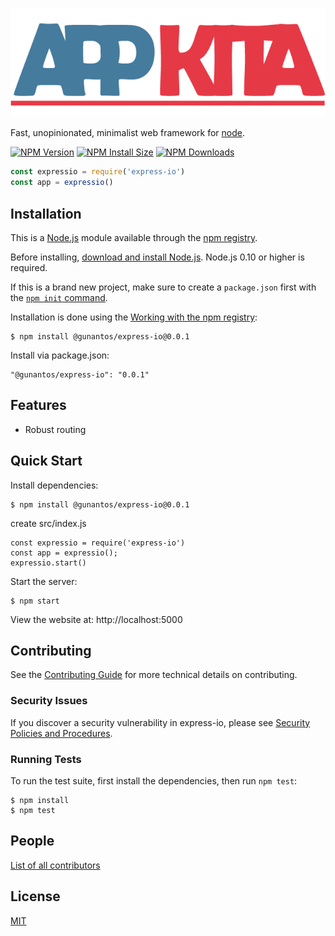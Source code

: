 [![APP KITA Logo](https://github.com/gunantos/express-io/blob/main/logo.png)](http://app-kita.com/)

  Fast, unopinionated, minimalist web framework for [node](http://nodejs.org).

  [![NPM Version][npm-version-image]][npm-url]
  [![NPM Install Size][npm-install-size-image]][npm-install-size-url]
  [![NPM Downloads][npm-downloads-image]][npm-downloads-url]

```js
const expressio = require('express-io')
const app = expressio()
```

## Installation

This is a [Node.js](https://nodejs.org/en/) module available through the
[npm registry](https://www.npmjs.com/).

Before installing, [download and install Node.js](https://nodejs.org/en/download/).
Node.js 0.10 or higher is required.

If this is a brand new project, make sure to create a `package.json` first with
the [`npm init` command](https://docs.npmjs.com/creating-a-package-json-file).

Installation is done using the
[Working with the npm registry](https://docs.github.com/articles/configuring-npm-for-use-with-github-package-registry/):

```console
$ npm install @gunantos/express-io@0.0.1
```

Install via package.json:
```package 
"@gunantos/express-io": "0.0.1"
```

## Features

  * Robust routing

## Quick Start


  Install dependencies:

```console
$ npm install @gunantos/express-io@0.0.1
```

  create src/index.js
  ```nodejs
  const expressio = require('express-io')
  const app = expressio();
  expressio.start()
  ```

  Start the server:

```console
$ npm start
```

  View the website at: http://localhost:5000

## Contributing

See the [Contributing Guide](Contributing.md) for more technical details on contributing.

### Security Issues

If you discover a security vulnerability in express-io, please see [Security Policies and Procedures](Security.md).

### Running Tests

To run the test suite, first install the dependencies, then run `npm test`:

```console
$ npm install
$ npm test
```

## People

[List of all contributors](https://github.com/gunantos/express-io/graphs/contributors)

## License

  [MIT](LICENSE)

[npm-downloads-image]: https://badgen.net/github/assets-dl/gunantos/express-io
[npm-install-size-image]: https://badgen.net/packagephobia/install/express-io
[npm-version-image]: https://badgen.net/github/release/gunantos/express-io
[npm-url]: https://github.com/gunantos/express-io/packages/1604552
[npm-install-size-url]: https://packagephobia.com/result?p=express-io
[npm-downloads-url]: https://npmcharts.com/compare/express-io?minimal=true